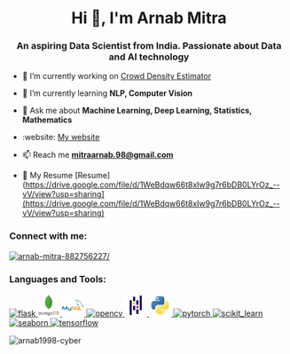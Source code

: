 <h1 align="center">Hi 👋, I'm Arnab Mitra</h1>
<h3 align="center">An aspiring Data Scientist from India. Passionate about Data and AI technology</h3>


- 🔭 I’m currently working on [Crowd Density Estimator](https://github.com/Arnab1998-cyber/Crowd-Density-Estimation)

- 🌱 I’m currently learning **NLP, Computer Vision**

- 💬 Ask me about **Machine Learning, Deep Learning, Statistics, Mathematics**

- :website: [My website](https://arnab1998-cyber.github.io/ArnabMitra.github.io/index.html)

- 📫 Reach me **mitraarnab.98@gmail.com**

- 📄 My Resume [Resume](https://drive.google.com/file/d/1WeBdqw66t8xIw9g7r6bDB0LYrOz_--vV/view?usp=sharing](https://drive.google.com/file/d/1WeBdqw66t8xIw9g7r6bDB0LYrOz_--vV/view?usp=sharing)

<h3 align="left">Connect with me:</h3>
<p align="left">
<a href="https://linkedin.com/in/arnab-mitra-882756227/" target="blank"><img align="center" src="https://raw.githubusercontent.com/rahuldkjain/github-profile-readme-generator/master/src/images/icons/Social/linked-in-alt.svg" alt="arnab-mitra-882756227/" height="30" width="40" /></a>
</p>

<h3 align="left">Languages and Tools:</h3>
<p align="left"> <a href="https://flask.palletsprojects.com/" target="_blank" rel="noreferrer"> <img src="https://www.vectorlogo.zone/logos/pocoo_flask/pocoo_flask-icon.svg" alt="flask" width="40" height="40"/> </a> <a href="https://www.mongodb.com/" target="_blank" rel="noreferrer"> <img src="https://raw.githubusercontent.com/devicons/devicon/master/icons/mongodb/mongodb-original-wordmark.svg" alt="mongodb" width="40" height="40"/> </a> <a href="https://www.mysql.com/" target="_blank" rel="noreferrer"> <img src="https://raw.githubusercontent.com/devicons/devicon/master/icons/mysql/mysql-original-wordmark.svg" alt="mysql" width="40" height="40"/> </a> <a href="https://opencv.org/" target="_blank" rel="noreferrer"> <img src="https://www.vectorlogo.zone/logos/opencv/opencv-icon.svg" alt="opencv" width="40" height="40"/> </a> <a href="https://pandas.pydata.org/" target="_blank" rel="noreferrer"> <img src="https://raw.githubusercontent.com/devicons/devicon/2ae2a900d2f041da66e950e4d48052658d850630/icons/pandas/pandas-original.svg" alt="pandas" width="40" height="40"/> </a> <a href="https://www.python.org" target="_blank" rel="noreferrer"> <img src="https://raw.githubusercontent.com/devicons/devicon/master/icons/python/python-original.svg" alt="python" width="40" height="40"/> </a> <a href="https://pytorch.org/" target="_blank" rel="noreferrer"> <img src="https://www.vectorlogo.zone/logos/pytorch/pytorch-icon.svg" alt="pytorch" width="40" height="40"/> </a> <a href="https://scikit-learn.org/" target="_blank" rel="noreferrer"> <img src="https://upload.wikimedia.org/wikipedia/commons/0/05/Scikit_learn_logo_small.svg" alt="scikit_learn" width="40" height="40"/> </a> <a href="https://seaborn.pydata.org/" target="_blank" rel="noreferrer"> <img src="https://seaborn.pydata.org/_images/logo-mark-lightbg.svg" alt="seaborn" width="40" height="40"/> </a> <a href="https://www.tensorflow.org" target="_blank" rel="noreferrer"> <img src="https://www.vectorlogo.zone/logos/tensorflow/tensorflow-icon.svg" alt="tensorflow" width="40" height="40"/> </a> </p>

<p><img align="center" src="https://github-readme-stats.vercel.app/api/top-langs?username=arnab1998-cyber&show_icons=true&locale=en&layout=compact" alt="arnab1998-cyber" /></p>

